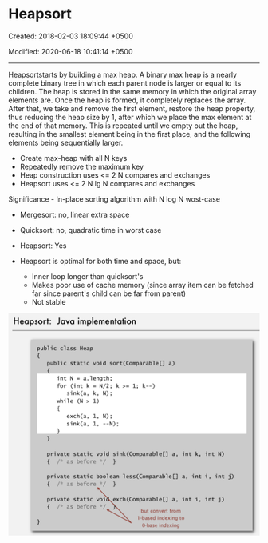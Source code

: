 # Heapsort

Created: 2018-02-03 18:09:44 +0500

Modified: 2020-06-18 10:41:14 +0500

---

Heapsortstarts by building a max heap. A binary max heap is a nearly complete binary tree in which each parent node is larger or equal to its children. The heap is stored in the same memory in which the original array elements are. Once the heap is formed, it completely replaces the array. After that, we take and remove the first element, restore the heap property, thus reducing the heap size by 1, after which we place the max element at the end of that memory. This is repeated until we empty out the heap, resulting in the smallest element being in the first place, and the following elements being sequentially larger.

- Create max-heap with all N keys
- Repeatedly remove the maximum key
- Heap construction uses <= 2 N compares and exchanges
- Heapsort uses <= 2 N lg N compares and exchanges

Significance - In-place sorting algorithm with N log N wost-case

- Mergesort: no, linear extra space
- Quicksort: no, quadratic time in worst case
- Heapsort: Yes

- Heapsort is optimal for both time and space, but:
  - Inner loop longer than quicksort's
  - Makes poor use of cache memory (since array item can be fetched far since parent's child can be far from parent)
  - Not stable

![image](media/Heapsort-image1.png)

